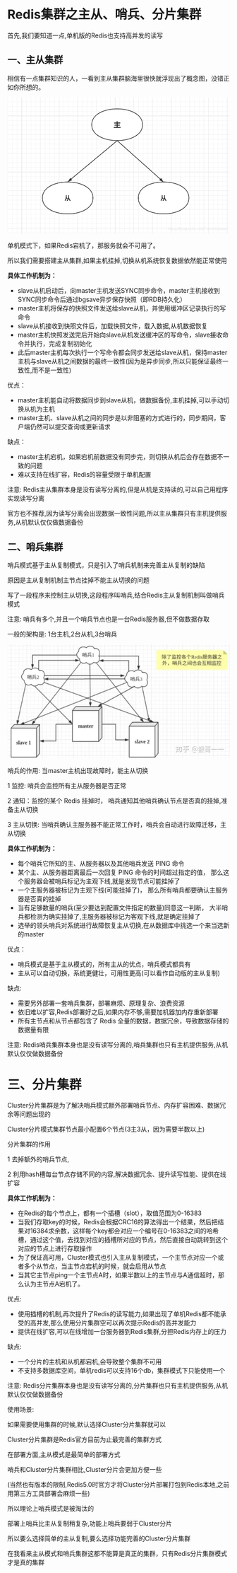 # Redis集群之主从、哨兵、分片集群

首先,我们要知道一点,单机版的Redis也支持高并发的读写



## 一、主从集群

相信有一点集群知识的人，一看到主从集群脑海里很快就浮现出了概念图，没错正如你所想的。

![在这里插入图片描述](../../../图片保存\20210426162540291.png)

单机模式下，如果Redis宕机了，那服务就会不可用了。

所以我们需要搭建主从集群,如果主机挂掉,切换从机系统恢复数据依然能正常使用

**具体工作机制为：**

- slave从机启动后，向master主机发送SYNC同步命令，master主机接收到SYNC同步命令后通过bgsave异步保存快照（即RDB持久化）
- master主机将保存的快照文件发送给slave从机，并使用缓冲区记录执行的写命令
- slave从机接收到快照文件后，加载快照文件，载入数据,从机数据恢复
- master主机快照发送完后开始向slave从机发送缓冲区的写命令，slave接收命令并执行，完成复制初始化
- 此后master主机每次执行一个写命令都会同步发送给slave从机，保持master主机与slave从机之间数据的最终一致性(因为是异步同步,所以只能保证最终一致性,而不是一致性)

优点：

- master主机能自动将数据同步到slave从机，做数据备份,主机挂掉,可以手动切换从机为主机
- master主机、slave从机之间的同步是以非阻塞的方式进行的，同步期间，客户端仍然可以提交查询或更新请求

缺点：

- master主机宕机，如果宕机前数据没有同步完，则切换从机后会存在数据不一致的问题
- 难以支持在线扩容，Redis的容量受限于单机配置

注意: Redis主从集群本身是没有读写分离的,但是从机是支持读的,可以自己用程序实现读写分离

官方也不推荐,因为读写分离会出现数据一致性问题,所以主从集群只有主机提供服务,从机默认仅仅做数据备份

## 二、哨兵集群

哨兵模式基于主从复制模式，只是引入了哨兵机制来完善主从复制的缺陷

原因是主从复制机制主节点挂掉不能主从切换的问题

写了一段程序来控制主从切换,这段程序叫哨兵,结合Redis主从复制机制叫做哨兵模式

注意: 哨兵有多个,并且一个哨兵节点也是一台Redis服务器,但不做数据存取

一般的架构是: 1台主机,2台从机,3台哨兵

![img](../../../图片保存\v2-035d143e147fc3477114ee41cc97d759_720w.jpg)

哨兵的作用: 当master主机出现故障时，能主从切换

1 监控: 哨兵会监控所有主从服务器是否正常

2 通知：监控的某个 Redis 挂掉时， 哨兵通知其他哨兵确认节点是否真的挂掉,准备主从切换

3 主从切换: 当哨兵确认主服务器不能正常工作时，哨兵会自动进行故障迁移，主从切换

**具体工作机制为：**

- 每个哨兵它所知的主、从服务器以及其他哨兵发送 PING 命令
- 某个主、从服务器距离最后一次回复 PING 命令的时间超过指定的值， 那么这个服务器会被哨兵标记为主观下线,就是发现节点可能挂掉了
- 一个主服务器被标记为主观下线(可能挂掉了)， 那么所有哨兵都要确认主服务器是否真的挂掉
- 当有足够数量的哨兵(至少要达到配置文件指定的数量)同意这一判断， 大半哨兵都检测为确实挂掉了,主服务器被标记为客观下线,就是确定挂掉了
- 选举的领头哨兵对系统进行故障恢复主从切换,在从数据库中挑选一个来当选新的master

优点：

- 哨兵模式是基于主从模式的，所有主从的优点，哨兵模式都具有
- 主从可以自动切换，系统更健壮，可用性更高(可以看作自动版的主从复制)

缺点:

- 需要另外部署一套哨兵集群，部署麻烦、原理复杂、浪费资源
- 依旧难以扩容,Redis部署好之后,如果内存不够,需要加机器加内存重新部署
- 所有主节点和从节点都包含了 Redis 全量的数据，数据冗余，导致数据存储的数据量有限

注意: Redis哨兵集群本身也是没有读写分离的,哨兵集群也只有主机提供服务,从机默认仅仅做数据备份

# 三、分片集群

Cluster分片集群是为了解决哨兵模式额外部署哨兵节点、内存扩容困难、数据冗余等问题出现的

Cluster分片模式集群节点最小配置6个节点(3主3从，因为需要半数以上)

分片集群的作用

1 去掉额外的哨兵节点,

2 利用hash槽每台节点存储不同的内容,解决数据冗余、提升读写性能、提供在线扩容

**具体工作机制为：**

- 在Redis的每个节点上，都有一个插槽（slot），取值范围为0-16383
- 当我们存取key的时候，Redis会根据CRC16的算法得出一个结果，然后把结果对16384求余数，这样每个key都会对应一个编号在0-16383之间的哈希槽，通过这个值，去找到对应的插槽所对应的节点，然后直接自动跳转到这个对应的节点上进行存取操作
- 为了保证高可用，Cluster模式也引入主从复制模式，一个主节点对应一个或者多个从节点，当主节点宕机的时候，就会启用从节点
- 当其它主节点ping一个主节点A时，如果半数以上的主节点与A通信超时，那么认为主节点A宕机了。

优点: 

- 使用插槽的机制,再次提升了Redis的读写能力,如果出现了单机Redis都不能承受的高并发,那么使用分片集群空可以再次提示Redis的高并发能力
- 提供在线扩容,可以在线增加一台服务器到Redis集群,分担Redis内存上的压力

缺点: 

- 一个分片的主机和从机都宕机,会导致整个集群不可用
- 不支持多数据库空间，单机redis可以支持16个db，集群模式下只能使用一个

注意: Redis分片集群本身也是没有读写分离的,分片集群也只有主机提供服务,从机默认仅仅做数据备份



使用场景:

如果需要使用集群的时候,默认选择Cluster分片集群就可以

Cluster分片集群是Redis官方目前为止最完善的集群方式

在部署方面,主从模式是最简单的部署方式

哨兵和Cluster分片集群相比,Cluster分片会更加方便一些

(当然也有版本的限制,Redis5.0时官方才将Cluster分片部署打包到Redis本地,之前用第三方工具部署会麻烦一些)

所以理论上哨兵模式是被淘汰的

部署上哨兵比主从复制稍复杂,功能上哨兵要弱于Cluster分片

所以要么选择简单的主从复制,要么选择功能完善的Cluster分片集群

在我看来主从模式和哨兵集群这都不能算是真正的集群，只有Redis分片集群模式才是真的集群